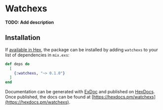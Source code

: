 # Watchexs

**TODO: Add description**

## Installation

If [available in Hex](https://hex.pm/docs/publish), the package can be installed
by adding `watchexs` to your list of dependencies in `mix.exs`:

```elixir
def deps do
  [
    {:watchexs, "~> 0.1.0"}
  ]
end
```

Documentation can be generated with [ExDoc](https://github.com/elixir-lang/ex_doc)
and published on [HexDocs](https://hexdocs.pm). Once published, the docs can
be found at [https://hexdocs.pm/watchexs](https://hexdocs.pm/watchexs).

